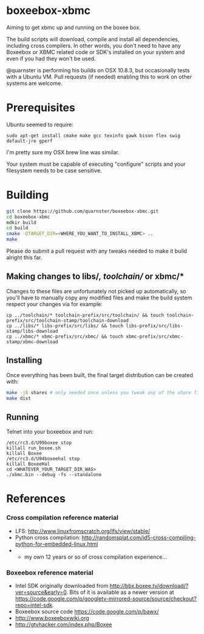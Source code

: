 boxeebox-xbmc
=============

Aiming to get xbmc up and running on the boxee box.

The build scripts will download, compile and install all dependencies,
including cross compilers. In other words, you don't need to have any
Boxeebox or XBMC related code or SDK's installed on your system and even if you had
they won't be used.

@quarnster is performing his builds on OSX 10.8.3, but occasionally tests with a Ubuntu VM.
Pull requests (if needed) enabling this to work on other systems are welcome.

# Prerequisites

Ubuntu seemed to require:
```
sudo apt-get install cmake make gcc texinfo gawk bison flex swig default-jre gperf
```

I'm pretty sure my OSX brew line was similar.

Your system must be capable of executing "configure" scripts and your filesystem needs
to be case sensitive.

# Building

```bash
git clone https://github.com/quarnster/boxeebox-xbmc.git
cd boxeebox-xbmc
mdkir build
cd build
cmake -DTARGET_DIR=<WHERE_YOU_WANT_TO_INSTALL_XBMC> ..
make
```

Please do submit a pull request with any tweaks needed to make it build alright this far.

## Making changes to libs/*, toolchain/* or xbmc/*

Changes to these files are unfortunately not picked up automatically, so you'll have to
manually copy any modified files and make the build system respect your changes via
for example:

```
cp ../toolchain/* toolchain-prefix/src/toolchain/ && touch toolchain-prefix/src/toolchain-stamp/toolchain-download
cp ../libs/* libs-prefix/src/libs/ && touch libs-prefix/src/libs-stamp/libs-download
cp ../xbmc/* xbmc-prefix/src/xbmc/ && touch xbmc-prefix/src/xbmc-stamp/xbmc-download
```

## Installing

Once everything has been built, the final target distribution can be created with:

```bash
make -j8 shares # only needed once unless you tweak any of the share files
make dist
```

## Running

Telnet into your boxeebox and run:
```
/etc/rc3.d/U99boxee stop
killall run_boxee.sh
killall Boxee
/etc/rc3.d/U94boxeehal stop
killall BoxeeHal
cd <WHATEVER_YOUR_TARGET_DIR_WAS>
./xbmc.bin --debug -fs --standalone
```

# References
### Cross compilation reference material

* LFS: http://www.linuxfromscratch.org/lfs/view/stable/
* Python cross compilation: http://randomsplat.com/id5-cross-compiling-python-for-embedded-linux.html
* + my own 12 years or so of cross compilation experience...

### Boxeebox reference material

* Intel SDK originally downloaded from http://bbx.boxee.tv/download/?ver=source&early=0. Bits of it is available as a newer version at https://code.google.com/p/googletv-mirrored-source/source/checkout?repo=intel-sdk.
* Boxeebox source code https://code.google.com/p/bawx/
* http://www.boxeeboxwiki.org
* http://gtvhacker.com/index.php/Boxee
